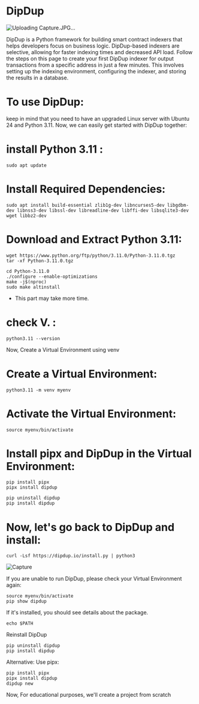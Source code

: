 # DipDup
![Uploading Capture.JPG…]()

DipDup is a Python framework for building smart contract indexers that helps developers focus on business logic. DipDup-based indexers are selective, allowing for faster indexing times and decreased API load. Follow the steps on this page to create your first DipDup indexer for output transactions from a specific address in just a few minutes. This involves setting up the indexing environment, configuring the indexer, and storing the results in a database.
# To use DipDup:
keep in mind that you need to have an upgraded Linux server with Ubuntu 24 and Python 3.11.
Now, we can easily get started with DipDup together:
#  install Python 3.11 :
```
sudo apt update
```
# Install Required Dependencies:
```
sudo apt install build-essential zlib1g-dev libncurses5-dev libgdbm-dev libnss3-dev libssl-dev libreadline-dev libffi-dev libsqlite3-dev wget libbz2-dev
```
# Download and Extract Python 3.11:
```
wget https://www.python.org/ftp/python/3.11.0/Python-3.11.0.tgz
tar -xf Python-3.11.0.tgz
```
```
cd Python-3.11.0
./configure --enable-optimizations
make -j$(nproc)
sudo make altinstall
```
* This part may take more time.

# check V. :
```
python3.11 --version
```
Now,  Create a Virtual Environment using venv
# Create a Virtual Environment:
```
python3.11 -m venv myenv
```
#  Activate the Virtual Environment:
```
source myenv/bin/activate
```
#  Install pipx and DipDup in the Virtual Environment:
```
pip install pipx
pipx install dipdup
```
```
pip uninstall dipdup
pip install dipdup
```
# Now, let's go back to DipDup and install:
```
curl -Lsf https://dipdup.io/install.py | python3
```
![Capture](https://github.com/Rezaheydariii/DipDup/assets/140112620/25355306-3c8e-4b6e-91fe-a92fb6553704)

If you are unable to run DipDup, please check your Virtual Environment again:
```
source myenv/bin/activate
pip show dipdup
```
If it's installed, you should see details about the package.
```
echo $PATH
```
Reinstall DipDup
```
pip uninstall dipdup
pip install dipdup
```
Alternative: Use pipx:
```
pip install pipx
pipx install dipdup
dipdup new
```
Now, For educational purposes, we'll create a project from scratch



